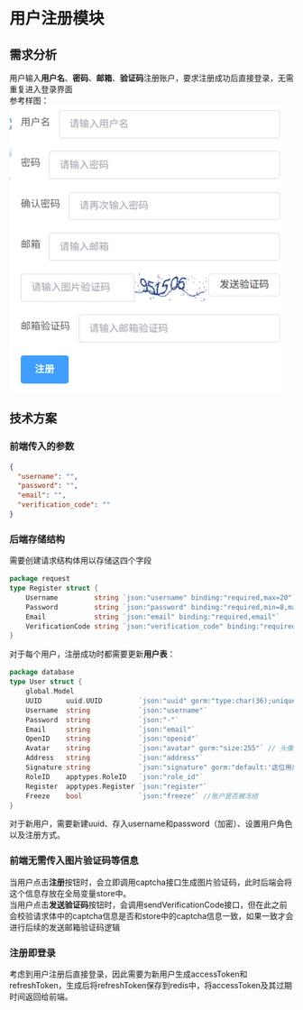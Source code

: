# 用户注册模块
## 需求分析
用户输入**用户名**、**密码**、**邮箱**、**验证码**注册账户，要求注册成功后直接登录，无需重复进入登录界面  
参考样图：  
![img.png](register.png)
## 技术方案
### 前端传入的参数
```json
{
  "username": "",
  "password": "",
  "email": "",
  "verification_code": ""
}
```
### 后端存储结构
需要创建请求结构体用以存储这四个字段
```Go
package request
type Register struct {
	Username         string `json:"username" binding:"required,max=20"`
	Password         string `json:"password" binding:"required,min=8,max=16"`
	Email            string `json:"email" binding:"required,email"`
	VerificationCode string `json:"verification_code" binding:"required,len=6"`
}
```
对于每个用户，注册成功时都需要更新**用户表**：
```Go
package database
type User struct {
	global.Model
	UUID      uuid.UUID         `json:"uuid" gorm:"type:char(36);unique;not null"`
	Username  string            `json:"username"`
	Password  string            `json:"-"`
	Email     string            `json:"email"`
	OpenID    string            `json:"openid"`
	Avatar    string            `json:"avatar" gorm:"size:255"` // 头像
	Address   string            `json:"address"`
	Signature string            `json:"signature" gorm:"default:'这位用户有点低调，未设置任何签名'"`
	RoleID    apptypes.RoleID   `json:"role_id"`
	Register  apptypes.Register `json:"register"`
	Freeze    bool              `json:"freeze"` //账户是否被冻结
}
```
对于新用户，需要新建uuid、存入username和password（加密）、设置用户角色以及注册方式。
### 前端无需传入图片验证码等信息
当用户点击**注册**按钮时，会立即调用captcha接口生成图片验证码，此时后端会将这个信息存放在全局变量store中。  
当用户点击**发送验证码**按钮时，会调用sendVerificationCode接口，但在此之前会校验请求体中的captcha信息是否和store中的captcha信息一致，如果一致才会进行后续的发送邮箱验证码逻辑
### 注册即登录
考虑到用户注册后直接登录，因此需要为新用户生成accessToken和refreshToken，生成后将refreshToken保存到redis中，将accessToken及其过期时间返回给前端。
